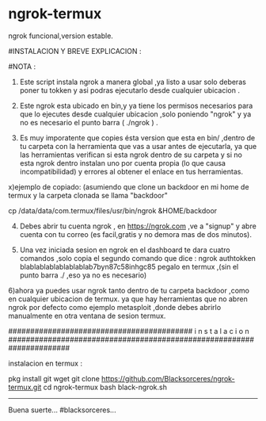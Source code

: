 # ngrok-termux
ngrok funcional,version estable.

#INSTALACION Y BREVE EXPLICACION :

#NOTA : 
1) Este script instala ngrok a manera global ,ya listo a usar solo deberas poner tu tokken y asi podras ejecutarlo desde cualquier ubicacion .

2) Este ngrok esta ubicado en bin,y ya tiene los permisos necesarios para que lo ejecutes desde cualquier ubicacion ,solo poniendo "ngrok" y ya no es necesario el punto barra ( ./ngrok ) .

3) Es muy imporatente que copies ésta version que esta en bin/ ,dentro de tu carpeta con la herramienta que vas a usar antes de ejecutarla,
ya que las herramientas verifican si esta ngrok dentro de su carpeta y si no esta ngrok dentro instalan uno por cuenta propia (lo que causa incompatibilidad)
y errores al obtener el enlace en tus herramientas.

x)ejemplo de copiado:
(asumiendo que clone un backdoor en mi home de termux y la carpeta clonada se llama "backdoor"

cp /data/data/com.termux/files/usr/bin/ngrok &HOME/backdoor


4) Debes abrir tu cuenta ngrok , en https://ngrok.com ,ve a "signup" y abre cuenta con tu correo (es facil,gratis y no demora mas de dos minutos).

5) Una vez iniciada sesion en ngrok en el dashboard te dara cuatro comandos ,solo copia el segundo comando que dice :
ngrok authtokken blablablablablablablab7byn87c58inhgc85
pegalo en termux ,(sin el punto barra ./ ,eso ya no es necesario)

6)ahora ya puedes usar ngrok tanto dentro de tu carpeta backdoor ,como en cualquier ubicacion de termux.
ya que hay herramientas que no abren ngrok por defecto como ejemplo metasploit ,donde debes abrirlo manualmente en otra ventana de sesion termux.

########################################## i n s t a l a c i o n ######################################################################

instalacion en termux :

pkg install git wget 
git clone https://github.com/Blacksorceres/ngrok-termux.git
cd ngrok-termux
bash black-ngrok.sh
_________________________________________________________________________________________________________________________________________
Buena suerte...
#blacksorceres...
